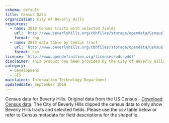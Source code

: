 ```yaml
---
schema: default
title: Census Data
organization: City of Beverly Hills
resources:
  - name: 2010 Census tracts with selected fields
    url: 'http://www.beverlyhills.org/cbhfiles/storage/opendata/CensusTractData2010.zip'
    format: shp
  - name: 2010 data table by Census tract
    url: 'http://www.beverlyhills.org/cbhfiles/storage/opendata/CensusTractTable2010.csv'
    format: csv
license: 'http://www.opendefinition.org/licenses/odc-pddl'
disclaimer: This product has been provided by the City of Beverly Hills on as as-is basis for informational purposes. No warranty is made by the City of Beverly Hills regarding specific accuracy, completeness, or fitness for any particular purpose or use of any data made available on the City’s Open Data Portal. The City reserves the right to discontinue availability of content on the Open Data Portal at any time and for any reason.
category:
  - Development
  - GIS
maintainer: Information Technology Department
updateddate: September 2018
---
```

Census data for Beverly Hills. Original data from the US Census - <a href="https://www.census.gov/geographies/mapping-files/time-series/geo/tiger-geodatabase-file.html" target="_blank">Download Census data</a>. The City of Beverly Hills clipped the census data to only show Beverly Hills tracts and selected fields. Please use the csv table below or refer to Census metadata for field descriptions for the shapefile.
